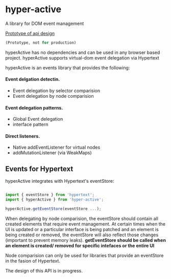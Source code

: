 # hyper-active
A library for DOM event management

[Prototype of api design](https://github.com/julienetie/hyper-active/wiki/API-prototype)

```php
(Prototype, not for production)
```
hyperActive has no dependencies and can be used in any browser based project.
hyperActive supports virtual-dom event delegation via Hypertext


hyperActive is an events library that provides the following:

#### Event delgation detectin.
- Event delegation by selector comparision
- Event delegation by node comparision

#### Event delegation patterns.
- Global Event delegation
- interface pattern

#### Direct listeners.
- Native addEventListener for virtual nodes
- addMutationListener (via WeakMaps)

## Events for Hypertext 
hyperActive integrates with Hypertext's eventStore:

```javascript

import { eventStore } from 'hypertext';
import { hyperActive } from 'hyper-active';

hyperActive.getEventStore(eventStore ...);
```
When delegating by node comparision, the eventStore should contain all created elements that require event management.
At certain times when the UI is updated or a particular interface is being patched and an element is being created or removed, the eventStore will also reflect those changes (important to prevent memory leaks).
**getEventStore should be called when an element is created/ removed for specific intefaces or the entire UI**


Node comparision can only be used for libraries that provide an eventStore in the fasion of Hypertext. 

The design of this API is in progress.
